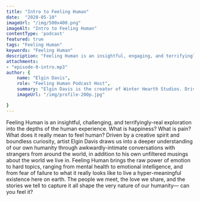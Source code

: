 ```yaml
---
title: "Intro to Feeling Human"
date:  "2020-05-10"
imageUrl: "/img/500x400.png"
imageAlt: "Intro to Feeling Human"
contentType: 'podcast'
featured: true
tags: "Feeling Human"
keywords: "Feeling Human"
description: "Feeling Human is an insightful, engaging, and terrifyingly-real exploration into the depths of the human experience."
attachments:
- "episode-0-intro.mp3"
author: {
    name: "Elgin Davis",
    role: "Feeling Human Podcast Host",
    summary: "Elgin Davis is the creator of Winter Hearth Studios. Driven by a passionate spirit and boundless curiosity, Davis' work seeks to explore the depths of humanity and what it might look like to live a hyper-meaningful existence here on earth.",
    imageUrl: "/img/profile-200p.jpg" 

}
---
```


Feeling Human is an insightful, challenging, and terrifyingly-real exploration into the depths of the human experience. What is happiness? What is pain? What does it really mean to feel human? Driven by a creative spirit and boundless curiosity, artist Elgin Davis draws us into a deeper understanding of our own humanity through awkwardly-intimate conversations with strangers from around the world, in addition to his own unfiltered musings about the world we live in. Feeling Human brings the raw power of emotion to hard topics, ranging from mental health to emotional intelligence, and from fear of failure to what it really looks like to live a hyper-meaningful existence here on earth. The people we meet, the love we share, and the stories we tell to capture it all shape the very nature of our humanity— can you feel it?